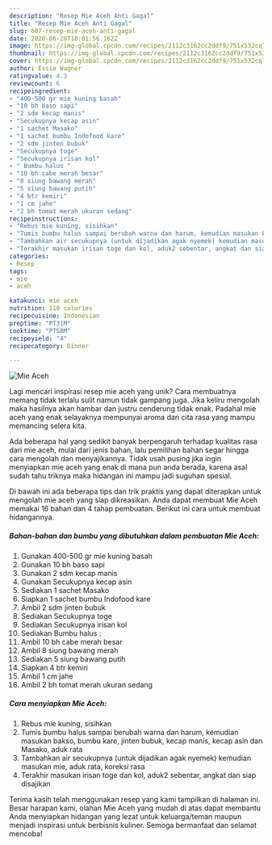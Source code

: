 ```yaml
---
description: "Resep Mie Aceh Anti Gagal"
title: "Resep Mie Aceh Anti Gagal"
slug: 607-resep-mie-aceh-anti-gagal
date: 2020-06-28T18:01:56.162Z
image: https://img-global.cpcdn.com/recipes/2112c3162cc2ddf9/751x532cq70/mie-aceh-foto-resep-utama.jpg
thumbnail: https://img-global.cpcdn.com/recipes/2112c3162cc2ddf9/751x532cq70/mie-aceh-foto-resep-utama.jpg
cover: https://img-global.cpcdn.com/recipes/2112c3162cc2ddf9/751x532cq70/mie-aceh-foto-resep-utama.jpg
author: Essie Wagner
ratingvalue: 4.3
reviewcount: 6
recipeingredient:
- "400-500 gr mie kuning basah"
- "10 bh baso sapi"
- "2 sdm kecap manis"
- "Secukupnya kecap asin"
- "1 sachet Masako"
- "1 sachet bumbu Indofood kare"
- "2 sdm jinten bubuk"
- "Secukupnya toge"
- "Secukupnya irisan kol"
- " Bumbu halus "
- "10 bh cabe merah besar"
- "8 siung bawang merah"
- "5 siung bawang putih"
- "4 btr kemiri"
- "1 cm jahe"
- "2 bh tomat merah ukuran sedang"
recipeinstructions:
- "Rebus mie kuning, sisihkan"
- "Tumis bumbu halus sampai berubah warna dan harum, kemudian masukan bakso, bumbu kare, jinten bubuk, kecap manis, kecap asin dan Masako, aduk rata"
- "Tambahkan air secukupnya (untuk dijadikan agak nyemek) kemudian masukan mie, aduk rata, koreksi rasa"
- "Terakhir masukan irisan toge dan kol, aduk2 sebentar, angkat dan siap disajikan"
categories:
- Resep
tags:
- mie
- aceh

katakunci: mie aceh 
nutrition: 110 calories
recipecuisine: Indonesian
preptime: "PT31M"
cooktime: "PT58M"
recipeyield: "4"
recipecategory: Dinner

---
```



![Mie Aceh](https://img-global.cpcdn.com/recipes/2112c3162cc2ddf9/751x532cq70/mie-aceh-foto-resep-utama.jpg)

Lagi mencari inspirasi resep mie aceh yang unik? Cara membuatnya memang tidak terlalu sulit namun tidak gampang juga. Jika keliru mengolah maka hasilnya akan hambar dan justru cenderung tidak enak. Padahal mie aceh yang enak selayaknya mempunyai aroma dan cita rasa yang mampu memancing selera kita.



Ada beberapa hal yang sedikit banyak berpengaruh terhadap kualitas rasa dari mie aceh, mulai dari jenis bahan, lalu pemilihan bahan segar hingga cara mengolah dan menyajikannya. Tidak usah pusing jika ingin menyiapkan mie aceh yang enak di mana pun anda berada, karena asal sudah tahu triknya maka hidangan ini mampu jadi suguhan spesial.


Di bawah ini ada beberapa tips dan trik praktis yang dapat diterapkan untuk mengolah mie aceh yang siap dikreasikan. Anda dapat membuat Mie Aceh memakai 16 bahan dan 4 tahap pembuatan. Berikut ini cara untuk membuat hidangannya.

<!--inarticleads1-->

##### Bahan-bahan dan bumbu yang dibutuhkan dalam pembuatan Mie Aceh:

1. Gunakan 400-500 gr mie kuning basah
1. Gunakan 10 bh baso sapi
1. Gunakan 2 sdm kecap manis
1. Gunakan Secukupnya kecap asin
1. Sediakan 1 sachet Masako
1. Siapkan 1 sachet bumbu Indofood kare
1. Ambil 2 sdm jinten bubuk
1. Sediakan Secukupnya toge
1. Sediakan Secukupnya irisan kol
1. Sediakan  Bumbu halus :
1. Ambil 10 bh cabe merah besar
1. Ambil 8 siung bawang merah
1. Sediakan 5 siung bawang putih
1. Siapkan 4 btr kemiri
1. Ambil 1 cm jahe
1. Ambil 2 bh tomat merah ukuran sedang




<!--inarticleads2-->

##### Cara menyiapkan Mie Aceh:

1. Rebus mie kuning, sisihkan
1. Tumis bumbu halus sampai berubah warna dan harum, kemudian masukan bakso, bumbu kare, jinten bubuk, kecap manis, kecap asin dan Masako, aduk rata
1. Tambahkan air secukupnya (untuk dijadikan agak nyemek) kemudian masukan mie, aduk rata, koreksi rasa
1. Terakhir masukan irisan toge dan kol, aduk2 sebentar, angkat dan siap disajikan




Terima kasih telah menggunakan resep yang kami tampilkan di halaman ini. Besar harapan kami, olahan Mie Aceh yang mudah di atas dapat membantu Anda menyiapkan hidangan yang lezat untuk keluarga/teman maupun menjadi inspirasi untuk berbisnis kuliner. Semoga bermanfaat dan selamat mencoba!
